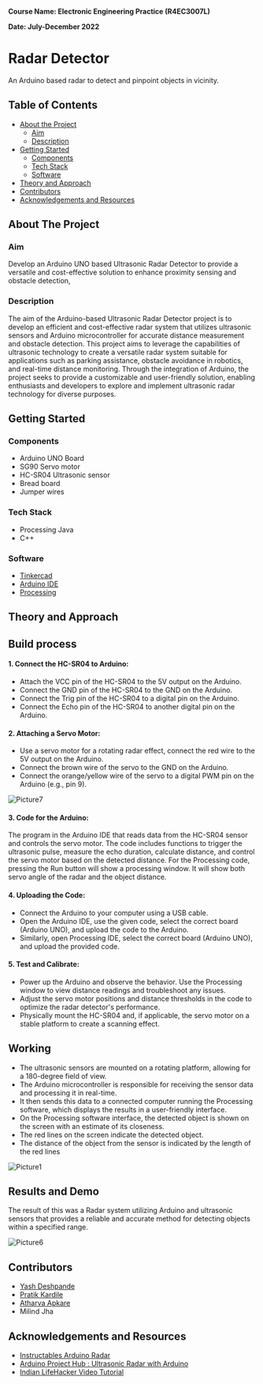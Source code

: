 **Course Name: Electronic Engineering Practice (R4EC3007L)**

**Date: July-December 2022**


# Radar Detector

An Arduino based radar to detect and pinpoint objects in vicinity.

## Table of Contents

- [About the Project](#about-the-project)
    - [Aim](#aim)
    - [Description](#description)
- [Getting Started](#getting-started)
    - [Components](#components)
    - [Tech Stack](#tech-stack)
    - [Software](#software)
- [Theory and Approach](#theory-and-approach)
- [Contributors](#contributors)
- [Acknowledgements and Resources](#acknowledgements-and-resources)

## About The Project

### Aim

Develop an Arduino UNO based Ultrasonic Radar Detector to provide a versatile and cost-effective solution to enhance proximity sensing and obstacle detection, 

### Description
The aim of the Arduino-based Ultrasonic Radar Detector project is to develop an efficient and cost-effective radar system that utilizes ultrasonic sensors and Arduino microcontroller for accurate distance measurement and obstacle detection. This project aims to leverage the capabilities of ultrasonic technology to create a versatile radar system suitable for applications such as parking assistance, obstacle avoidance in robotics, and real-time distance monitoring. Through the integration of Arduino, the project seeks to provide a customizable and user-friendly solution, enabling enthusiasts and developers to explore and implement ultrasonic radar technology for diverse purposes.


## Getting Started

### Components

- Arduino UNO Board 
- SG90 Servo motor 
- HC-SR04 Ultrasonic sensor
- Bread board
- Jumper wires

### Tech Stack
- Processing Java
- C++

### Software
- [Tinkercad](https://www.tinkercad.com/)  
- [Arduino IDE](https://www.arduino.cc/en/main/software)
- [Processing](https://processing.org/download/support.html)

## Theory and Approach

## Build process

#### 1. Connect the HC-SR04 to Arduino:

- Attach the VCC pin of the HC-SR04 to the 5V output on the Arduino.
- Connect the GND pin of the HC-SR04 to the GND on the Arduino.
- Connect the Trig pin of the HC-SR04 to a digital pin on the Arduino.
- Connect the Echo pin of the HC-SR04 to another digital pin on the Arduino.

####  2. Attaching a Servo Motor:

- Use a servo motor for a rotating radar effect, connect the red wire to the 5V output on the Arduino.
- Connect the brown wire of the servo to the GND on the Arduino.
- Connect the orange/yellow wire of the servo to a digital PWM pin on the Arduino (e.g., pin 9).

![Picture7](https://github.com/Yash-Desh/Radar-Detector/assets/84829056/b9be3416-bfde-499d-8212-655d1a2b6be9)


#### 3. Code for the Arduino:

The program in the Arduino IDE that reads data from the HC-SR04 sensor and controls the servo motor. The code includes functions to trigger the ultrasonic pulse, measure the echo duration, calculate distance, and control the servo motor based on the detected distance.
For the Processing code, pressing the Run button will show a processing window. It will show both servo angle of the radar and the object distance.

#### 4. Uploading the Code:

- Connect the Arduino to your computer using a USB cable.
- Open the Arduino IDE, use the given code, select the correct board (Arduino UNO), and upload the code to the Arduino.
- Similarly, open Processing IDE, select the correct board (Arduino UNO), and upload the provided code.

#### 5. Test and Calibrate:

- Power up the Arduino and observe the behavior. Use the Processing window to view distance readings and troubleshoot any issues.
- Adjust the servo motor positions and distance thresholds in the code to optimize the radar detector's performance.
- Physically mount the HC-SR04 and, if applicable, the servo motor on a stable platform to create a scanning effect.

## Working

-	The ultrasonic sensors are mounted on a rotating platform, allowing for a 180-degree field of view. 
-	The Arduino microcontroller is responsible for receiving the sensor data and processing it in real-time. 
-	It then sends this data to a connected computer running the Processing software, which displays the results in a user-friendly interface.
-	On the Processing software interface, the detected object is shown on the screen with an estimate of its closeness.
-	The red lines on the screen indicate the detected object.
-	The distance of the object from the sensor is indicated by the length of the red lines

![Picture1](https://github.com/Yash-Desh/Radar-Detector/assets/84829056/571a6572-3815-44c5-810f-0bcf3e03477c)




## Results and Demo
The result of this was a Radar system utilizing Arduino and ultrasonic sensors that provides a reliable and accurate method for detecting objects within a specified range.

![Picture6](https://github.com/Yash-Desh/Radar-Detector/assets/84829056/065e71ba-7d0b-417a-9402-ea673f7de36b)



## Contributors

- [Yash Deshpande](https://github.com/yashLM705)
- [Pratik Kardile](https://github.com/Aerophile-320)
- [Atharva Apkare](https://github.com/atharvaapkare)
- Milind Jha

## Acknowledgements and Resources

- [Instructables Arduino Radar](https://www.instructables.com/Arduino-Radar-1/l)
- [Arduino Project Hub : Ultrasonic Radar with Arduino](https://projecthub.arduino.cc/nimishac/ultrasonic-radar-with-arduino-19baa3)
- [Indian LifeHacker Video Tutorial](https://youtu.be/JvmIutmQd9U?si=GWHuDyaTuALvH80Y)
